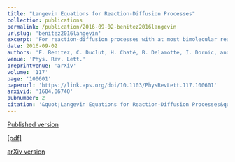 ```yaml
---
title: "Langevin Equations for Reaction-Diffusion Processes"
collection: publications
permalink: /publication/2016-09-02-benitez2016langevin
urlslug: 'benitez2016langevin'
excerpt: 'For reaction-diffusion processes with at most bimolecular reactants, we derive well-behaved, numerically tractable, exact Langevin equations that govern a stochastic variable related to the response field in field theory. Using duality relations, we show how the particle number and other quantities of interest can be computed. Our work clarifies long-standing conceptual issues encountered in field-theoretical approaches and paves the way for systematic numerical and theoretical analyses of reaction-diffusion problems.'
date: 2016-09-02
authors: 'F. Benitez, C. Duclut, H. Chaté, B. Delamotte, I. Dornic, and M. A. Muñoz'
venue: 'Phys. Rev. Lett.'
preprintvenue: 'arXiv'
volume: '117'
page: '100601'
paperurl: 'https://link.aps.org/doi/10.1103/PhysRevLett.117.100601'
arxivid: '1604.06740'
pubnumber: 2
citation: '&quot;Langevin Equations for Reaction-Diffusion Processes&quot;, F. Benitez, C. Duclut, H. Chaté, B. Delamotte, I. Dornic, and M. A. Muñoz, <i>Phys. Rev. Lett.</i> <b>117</b>, 100601 (2016).'
---
```

[Published version <i class="fa fa-external-link-alt fa-xs" aria-hidden="true"></i>](https://link.aps.org/doi/10.1103/PhysRevLett.117.100601)

[[pdf] <i class="fa fa-download fa-xs" aria-hidden="true"></i>](http://charlieduclut.github.io/files/benitez2016langevin.pdf)

[arXiv version <i class="fa fa-external-link-alt fa-xs" aria-hidden="true"></i>](https://arxiv.org/abs/1604.06740)

